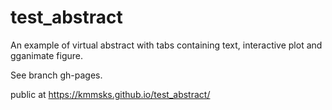 # test_abstract

An example of virtual abstract with tabs containing text, interactive plot and gganimate figure.

See branch gh-pages.

public at https://kmmsks.github.io/test_abstract/
